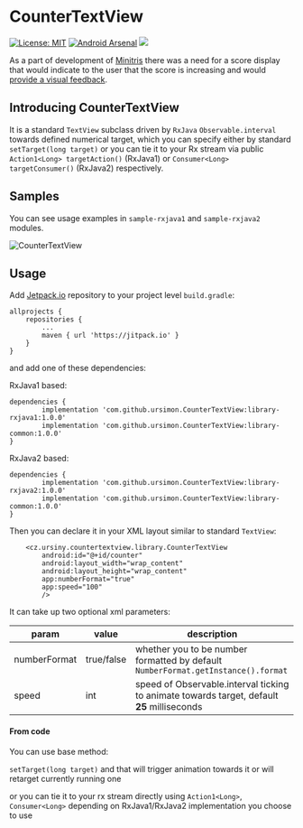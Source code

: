CounterTextView
===============

[![License: MIT](https://img.shields.io/badge/License-MIT-yellow.svg)](https://opensource.org/licenses/MIT) [![Android Arsenal](https://img.shields.io/badge/Android%20Arsenal-CounterTextView-brightgreen.svg?style=flat)](https://android-arsenal.com/details/1/6445) [![](https://jitpack.io/v/ursimon/CounterTextView.svg)](https://jitpack.io/#ursimon/CounterTextView)

As a part of development of [Minitris](https://play.google.com/store/apps/details?id=com.ucisoftware.minitris) 
there was a need for a score display that would indicate to the user that the score 
is increasing and would [provide a visual feedback](https://www.youtube.com/watch?v=OKFIJ9Bxirg).

Introducing CounterTextView
---------------------------

It is a standard `TextView` subclass driven by `RxJava` `Observable.interval` towards defined numerical target,
which you can specify either by standard `setTarget(long target)` or you can tie it to your Rx stream
via public  `Action1<Long> targetAction()` (RxJava1) or `Consumer<Long> targetConsumer()` (RxJava2)
respectively.

Samples
-------

You can see usage examples in `sample-rxjava1` and `sample-rxjava2` modules.

![CounterTextView](https://raw.githubusercontent.com/ursimon/CounterTextView/master/countertextview.gif)

Usage
-----

Add [Jetpack.io](https://jitpack.io/#ursimon/CounterTextView/) repository to your project level `build.gradle`:

```
allprojects {
    repositories {
        ...
        maven { url 'https://jitpack.io' }
    }
}
```

and add one of these dependencies:

RxJava1 based:

```
dependencies {
        implementation 'com.github.ursimon.CounterTextView:library-rxjava1:1.0.0'
        implementation 'com.github.ursimon.CounterTextView:library-common:1.0.0'
}
```

RxJava2 based:

```
dependencies {
        implementation 'com.github.ursimon.CounterTextView:library-rxjava2:1.0.0'
        implementation 'com.github.ursimon.CounterTextView:library-common:1.0.0'
}
```

Then you can declare it in your XML layout similar to standard `TextView`:

```
    <cz.ursiny.countertextview.library.CounterTextView
        android:id="@+id/counter"
        android:layout_width="wrap_content"
        android:layout_height="wrap_content"
        app:numberFormat="true"
        app:speed="100"
        />
```

It can take up two optional xml parameters:

param        | value      | description
------------ | ---------- | -----------
numberFormat | true/false | whether you to be number formatted by default `NumberFormat.getInstance().format` 
speed        | int        | speed of Observable.interval ticking to animate towards target, default **25** milliseconds

#### From code

You can use base method:

`setTarget(long target)` and that will trigger animation towards it or will retarget currently running one

or you can tie it to your rx stream directly using `Action1<Long>`, `Consumer<Long>` 
depending on RxJava1/RxJava2 implementation you choose to use
